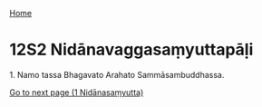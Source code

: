 
[Home](/)

# 12S2 Nidānavaggasaṃyuttapāḷi

1\. Namo tassa Bhagavato Arahato Sammāsambuddhassa.


[Go to next page (1 Nidānasaṃyutta)](1.md)



